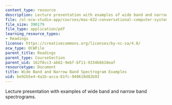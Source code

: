 ```yaml
---
content_type: resource
description: Lecture presentation with examples of wide band and narrow band spectrograms.
file: /ol-ocw-studio-app/courses/mas-632-conversational-computer-systems-fall-2008/be92b5e44a1bacca81fc949610d82b93_zue_spectrograms.pdf
file_size: 390179
file_type: application/pdf
learning_resource_types:
- Readings
license: https://creativecommons.org/licenses/by-nc-sa/4.0/
ocw_type: OCWFile
parent_title: Readings
parent_type: CourseSection
parent_uid: 162f8cc3-ab62-9ebf-bf11-9334b6618eaf
resourcetype: Document
title: Wide Band and Narrow Band Spectrogram Examples
uid: be92b5e4-4a1b-acca-81fc-949610d82b93
---
```

Lecture presentation with examples of wide band and narrow band spectrograms.